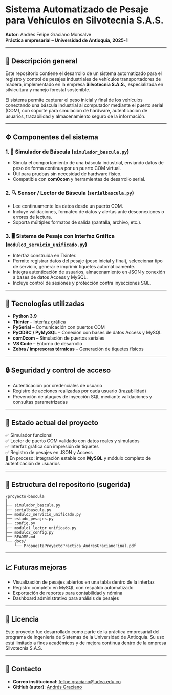 
# Sistema Automatizado de Pesaje para Vehículos en Silvotecnia S.A.S.

**Autor**: Andrés Felipe Graciano Monsalve  
**Práctica empresarial – Universidad de Antioquia, 2025-1**

---

## 📌 Descripción general

Este repositorio contiene el desarrollo de un sistema automatizado para el registro y control de pesajes industriales de vehículos transportadores de madera, implementado en la empresa **Silvotecnia S.A.S.**, especializada en silvicultura y manejo forestal sostenible.

El sistema permite capturar el peso inicial y final de los vehículos conectando una báscula industrial al computador mediante el puerto serial (COM), con soporte para simulación de hardware, autenticación de usuarios, trazabilidad y almacenamiento seguro de la información.

---

## ⚙️ Componentes del sistema

### 1. 🧪 Simulador de Báscula (`simulador_bascula.py`)
- Simula el comportamiento de una báscula industrial, enviando datos de peso de forma continua por un puerto COM virtual.
- Útil para pruebas sin necesidad de hardware físico.
- Compatible con **com0com** y herramientas de desarrollo serial.

### 2. 🔍 Sensor / Lector de Báscula (`serialbascula.py`)
- Lee continuamente los datos desde un puerto COM.
- Incluye validaciones, formateo de datos y alertas ante desconexiones o errores de lectura.
- Soporta múltiples formatos de salida (pantalla, archivo, etc.).

### 3. 🖥️ Sistema de Pesaje con Interfaz Gráfica (`modulo3_servicio_unificado.py`)
- Interfaz construida en Tkinter.
- Permite registrar datos del pesaje (peso inicial y final), seleccionar tipo de servicio, generar e imprimir tiquetes automáticamente.
- Integra autenticación de usuarios, almacenamiento en JSON y conexión a bases de datos Access y MySQL.
- Incluye control de sesiones y protección contra inyecciones SQL.

---

## 🧱 Tecnologías utilizadas

- **Python 3.9**
- **Tkinter** – Interfaz gráfica
- **PySerial** – Comunicación con puertos COM
- **PyODBC / PyMySQL** – Conexión con bases de datos Access y MySQL
- **com0com** – Simulación de puertos seriales
- **VS Code** – Entorno de desarrollo
- **Zebra / impresoras térmicas** – Generación de tiquetes físicos

---

## 🔒 Seguridad y control de acceso

- Autenticación por credenciales de usuario
- Registro de acciones realizadas por cada usuario (trazabilidad)
- Prevención de ataques de inyección SQL mediante validaciones y consultas parametrizadas

---

## 🧪 Estado actual del proyecto

✅ Simulador funcional  
✅ Lector de puerto COM validado con datos reales y simulados  
✅ Interfaz gráfica con impresión de tiquetes  
✅ Registro de pesajes en JSON y Access  
🔄 En proceso: integración estable con **MySQL** y módulo completo de autenticación de usuarios

---

## 📁 Estructura del repositorio (sugerida)

```
/proyecto-bascula
│
├── simulador_bascula.py
├── serialbascula.py
├── modulo3_servicio_unificado.py
├── estado_pesajes.py
├── config.py
├── modulo1_lector_unificado.py
├── modulo2_config.py
├── README.md
└── docs/
    └── PropuestaProyectoPractica_AndresGracianoFinal.pdf
```

---

## 📈 Futuras mejoras

- Visualización de pesajes abiertos en una tabla dentro de la interfaz
- Registro completo en MySQL con respaldo automatizado
- Exportación de reportes para contabilidad y nómina
- Dashboard administrativo para análisis de pesajes

---

## 🧾 Licencia

Este proyecto fue desarrollado como parte de la práctica empresarial del programa de Ingeniería de Sistemas de la Universidad de Antioquia. Su uso está limitado a fines académicos y de mejora continua dentro de la empresa Silvotecnia S.A.S.

---

## 🤝 Contacto

- **Correo institucional**: felipe.graciano@udea.edu.co  
- **GitHub (autor)**: [Andrés Graciano](https://github.com/tu-usuario-aqui)
